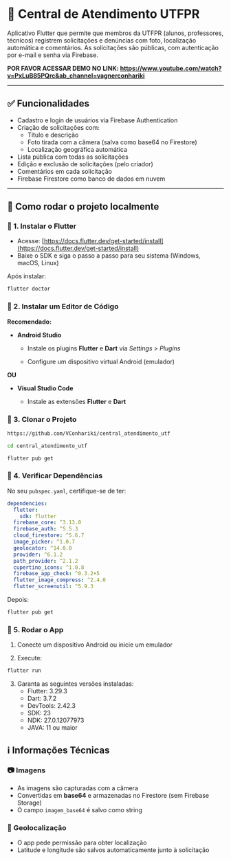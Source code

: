 
# 📱 Central de Atendimento UTFPR

Aplicativo Flutter que permite que membros da UTFPR (alunos, professores, técnicos) registrem solicitações e denúncias com foto, localização automática e comentários. As solicitações são públicas, com autenticação por e-mail e senha via Firebase.

**POR FAVOR ACESSAR DEMO NO LINK: https://www.youtube.com/watch?v=PxLuB85PQrc&ab_channel=vagnerconhariki**

---

## ✅ Funcionalidades

- Cadastro e login de usuários via Firebase Authentication
- Criação de solicitações com:
  - Título e descrição
  - Foto tirada com a câmera (salva como base64 no Firestore)
  - Localização geográfica automática
- Lista pública com todas as solicitações
- Edição e exclusão de solicitações (pelo criador)
- Comentários em cada solicitação
- Firebase Firestore como banco de dados em nuvem

---

## 🚀 Como rodar o projeto localmente

### 🔹 1. Instalar o Flutter

- Acesse: [https://docs.flutter.dev/get-started/install](https://docs.flutter.dev/get-started/install)
- Baixe o SDK e siga o passo a passo para seu sistema (Windows, macOS, Linux)

Após instalar:

```bash
flutter doctor 
```
### 🔹 2. Instalar um Editor de Código

**Recomendado:**
-   **Android Studio**
    
    -   Instale os plugins **Flutter** e **Dart** via _Settings > Plugins_
        
    -   Configure um dispositivo virtual Android (emulador)
       
**OU**

-   **Visual Studio Code**
    
    -   Instale as extensões **Flutter** e **Dart**

### 🔹 3. Clonar o Projeto

```bash
https://github.com/VConhariki/central_atendimento_utf 
```
```bash
cd central_atendimento_utf
```
```bash
flutter pub get
```
### 🔹 4. Verificar Dependências

No seu `pubspec.yaml`, certifique-se de ter:

```yaml
dependencies:
  flutter:
    sdk: flutter
  firebase_core: ^3.13.0
  firebase_auth: ^5.5.3
  cloud_firestore: ^5.6.7
  image_picker: ^1.0.7
  geolocator: ^14.0.0
  provider: ^6.1.2
  path_provider: ^2.1.2
  cupertino_icons: ^1.0.8
  firebase_app_check: ^0.3.2+5
  flutter_image_compress: ^2.4.0
  flutter_screenutil: ^5.9.3
```

Depois:

```bash
flutter pub get
```

### 🔹 5. Rodar o App

1.  Conecte um dispositivo Android ou inicie um emulador
    
2.  Execute:
    
```bash
flutter run
```
3. Garanta as seguintes versões instaladas:
	 - Flutter: 3.29.3
	 - Dart: 3.7.2
	 - DevTools: 2.42.3
	 - SDK: 23
	 - NDK: 27.0.12077973
	 - JAVA: 11 ou maior



## ℹ️ Informações Técnicas

### 📷 Imagens

-   As imagens são capturadas com a câmera
-   Convertidas em **base64** e armazenadas no Firestore (sem Firebase Storage)
-   O campo `imagem_base64` é salvo como string

### 📍 Geolocalização

-   O app pede permissão para obter localização
-   Latitude e longitude são salvos automaticamente junto à solicitação